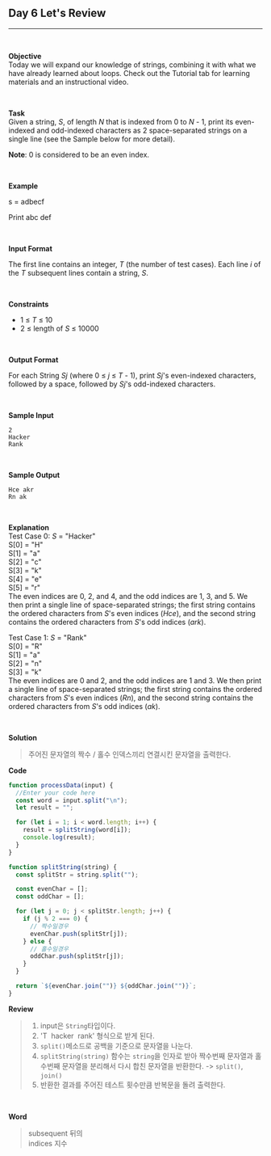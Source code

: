 ## Day 6 Let's Review

---

<br />

**Objective**  
Today we will expand our knowledge of strings, combining it with what we have already learned about loops. Check out the Tutorial tab for learning materials and an instructional video.

<br />

**Task**  
Given a string, _S_, of length _N_ that is indexed from 0 to _N_ - 1, print its even-indexed and odd-indexed characters as 2 space-separated strings on a single line (see the Sample below for more detail).

**Note**: 0 is considered to be an even index.

<br />

**Example**

s = adbecf

Print abc def

<br />

**Input Format**

The first line contains an integer, _T_ (the number of test cases).
Each line _i_ of the _T_ subsequent lines contain a string, _S_.

<br />

**Constraints**

- 1 &#8804; _T_ &#8804; 10
- 2 &#8804; length of _S_ &#8804; 10000

<br />

**Output Format**

For each String _Sj_ (where 0 &#8804; _j_ &#8804; _T_ - 1), print _Sj_'s even-indexed characters, followed by a space, followed by _Sj_'s odd-indexed characters.

<br />

**Sample Input**

```
2
Hacker
Rank
```

<br />

**Sample Output**

```
Hce akr
Rn ak
```

<br />

**Explanation**  
Test Case 0: _S_ = "Hacker"  
S[0] = "H"  
S[1] = "a"  
S[2] = "c"  
S[3] = "k"  
S[4] = "e"  
S[5] = "r"  
The even indices are 0, 2, and 4, and the odd indices are 1, 3, and 5. We then print a single line of space-separated strings; the first string contains the ordered characters from _S_'s even indices (_Hce_), and the second string contains the ordered characters from _S_'s odd indices (_ark_).

Test Case 1: _S_ = "Rank"  
S[0] = "R"  
S[1] = "a"  
S[2] = "n"  
S[3] = "k"  
The even indices are 0 and 2, and the odd indices are 1 and 3. We then print a single line of space-separated strings; the first string contains the ordered characters from _S_'s even indices (_Rn_), and the second string contains the ordered characters from _S_'s odd indices (_ak_).

<br />

**Solution**

> 주어진 문자열의 짝수 / 홀수 인덱스끼리 연결시킨 문자열을 출력한다.

**Code**

```javascript
function processData(input) {
  //Enter your code here
  const word = input.split("\n");
  let result = "";

  for (let i = 1; i < word.length; i++) {
    result = splitString(word[i]);
    console.log(result);
  }
}

function splitString(string) {
  const splitStr = string.split("");

  const evenChar = [];
  const oddChar = [];

  for (let j = 0; j < splitStr.length; j++) {
    if (j % 2 === 0) {
      // 짝수일경우
      evenChar.push(splitStr[j]);
    } else {
      // 홀수일경우
      oddChar.push(splitStr[j]);
    }
  }

  return `${evenChar.join("")} ${oddChar.join("")}`;
}
```

**Review**

> 1. input은 `String`타입이다.
> 2. 'T&nbsp;&nbsp;hacker&nbsp;&nbsp;rank' 형식으로 받게 된다.
> 3. `split()`메소드로 공백을 기준으로 문자열을 나눈다.
> 4. `splitString(string)` 함수는 `string`을 인자로 받아 짝수번째 문자열과 홀수번째 문자열을 분리해서 다시 합친 문자열을 반환한다. -> `split()`, `join()`
> 5. 반환한 결과를 주어진 테스트 횟수만큼 반복문을 돌려 출력한다.

<br />

**Word**

> subsequent 뒤의  
> indices 지수
